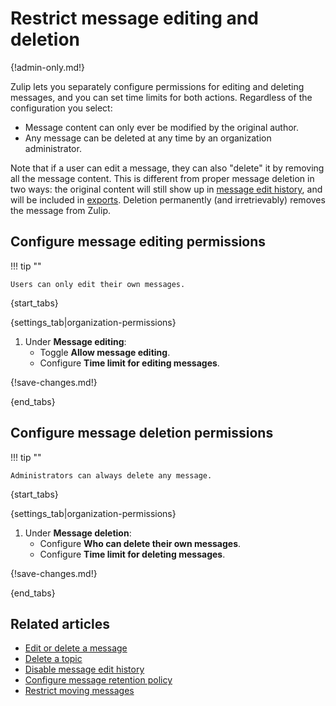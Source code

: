 # Restrict message editing and deletion

{!admin-only.md!}

Zulip lets you separately configure permissions for editing and deleting
messages, and you can set time limits for both actions. Regardless of the
configuration you select:

* Message content can only ever be modified by the original author.
* Any message can be deleted at any time by an organization administrator.

Note that if a user can edit a message, they can also "delete" it by removing
all the message content. This is different from proper message deletion in two
ways: the original content will still show up in [message edit
history](/help/view-a-messages-edit-history), and will be included in
[exports](/help/export-your-organization). Deletion permanently (and
irretrievably) removes the message from Zulip.

## Configure message editing permissions

!!! tip ""

    Users can only edit their own messages.

{start_tabs}

{settings_tab|organization-permissions}

1. Under **Message editing**:
    - Toggle **Allow message editing**.
    - Configure **Time limit for editing messages**.

{!save-changes.md!}

{end_tabs}

## Configure message deletion permissions

!!! tip ""

    Administrators can always delete any message.

{start_tabs}

{settings_tab|organization-permissions}

1. Under **Message deletion**:
    - Configure **Who can delete their own messages**.
    - Configure **Time limit for deleting messages**.

{!save-changes.md!}

{end_tabs}

## Related articles

* [Edit or delete a message](/help/edit-or-delete-a-message)
* [Delete a topic](/help/delete-a-topic)
* [Disable message edit history](/help/disable-message-edit-history)
* [Configure message retention policy](/help/message-retention-policy)
* [Restrict moving messages](/help/restrict-moving-messages)
